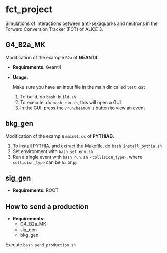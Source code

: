 fct_project
===========

Simulations of interactions between anti-sexaquarks and neutrons in the Forward Conversion Tracker (FCT) of ALICE 3.

## G4_B2a_MK

Modification of the example `B2a` of **GEANT4**.

* **Requirements:** Geant4

* **Usage:**

  Make sure you have an input file in the main dir called `test.dat`
  1. To build, do `bash build.sh`
  2. To execute, do `bash run.sh`, this will open a GUI
  3. In the GUI, press the `/run/beamOn 1` button to view an event

## bkg_gen

Modification of the example `main01.cc` of **PYTHIA8**.

  1. To install PYTHIA, and extract the Makefile, do `bash install_pythia.sh`
  2. Set environment with `bash set_env.sh`
  3. Run a single event with `bash run.sh <collision_type>`, where `collision_type` can be `hi` or `pp`

## sig_gen

* **Requirements:** ROOT

## How to send a production

* **Requirements:**
  * G4_B2a_MK
  * sig_gen
  * bkg_gen

Execute `bash send_production.sh`
